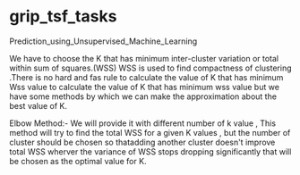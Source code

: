 # grip_tsf_tasks 
Prediction_using_Unsupervised_Machine_Learning

We have to choose the K that has minimum inter-cluster variation or total within sum of squares.(WSS)
WSS is used to find compactness of clustering .There is no hard and fas rule to calculate the value of K that has minimum Wss
value to calculate the value of K that has minimum wss value but we have some methods by which we can make the approximation about the best value of K.


Elbow Method:-
We will provide it with different number of k value , This method will try to find the total WSS for a given K values , but the number of cluster should be chosen so thatadding another cluster doesn't improve total WSS
wherver the variance of WSS stops dropping significantly that will be chosen as the optimal value for K.        
